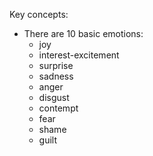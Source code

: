 Key concepts:
- There are 10 basic emotions:
  - joy
  - interest-excitement
  - surprise
  - sadness
  - anger
  - disgust
  - contempt
  - fear
  - shame
  - guilt
